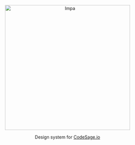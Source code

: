 <p align="center">
  <a href="https://impa.dev">
    <img src="https://impa.dev/images/logo.svg" alt="Impa" width="400" />
  </a>
</p>

<p align="center">Design system for <a href="https://codesage.io">CodeSage.io</a></p>

